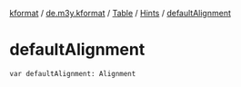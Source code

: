 [kformat](../../../index.md) / [de.m3y.kformat](../../index.md) / [Table](../index.md) / [Hints](index.md) / [defaultAlignment](./default-alignment.md)

# defaultAlignment

`var defaultAlignment: Alignment`